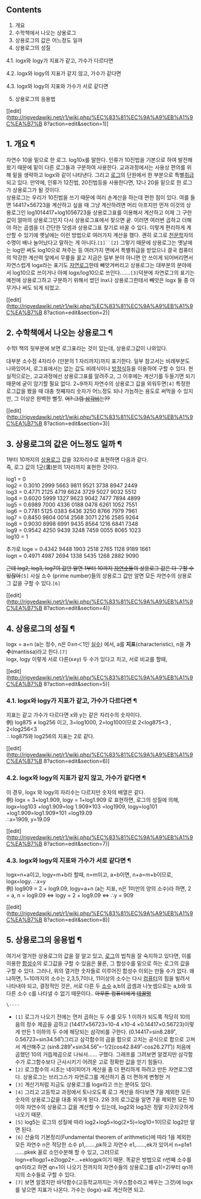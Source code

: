## Contents

    

1. 개요 
2. 수학책에서 나오는 상용로그 
3. 상용로그의 값은 어느정도 일까 
4. 상용로그의 성질 
    

4.1. logx와 logy가 지표가 같고, 가수가 다르다면

4.2. logx와 logy의 지표가 같지 않고, 가수가 같다면

4.3. logx와 logy의 지표와 가수가 서로 같다면

5. 상용로그의 응용법 

[[edit](http://rigvedawiki.net/r1/wiki.php/%EC%83%81%EC%9A%A9%EB%A1%9C%EA%B7%B
8?action=edit&section=1)]

## 1. 개요 ¶

  

자연수 10을 밑으로 한 로그. log10x를 말한다. 인류가 10진법을 기본으로 하여 발전해왔기 때문에 밑이 다른 로그들과 구분하여
사용한다. 교과과정에서는 사용상 편의를 위해 밑을 생략하고 logx와 같이 나타낸다. 그리고
[로그](%EB%A1%9C%EA%B7%B8.md)의 단원에서 한 부분으로 특별[취급](%EC%B7%A8%EA%B8%89.md)되고
있다. 만약에, 인류가 12진법, 20진법등을 사용한다면, 12나 20을 밑으로 한 로그가 상용로그가 될 것이다.  
상용로그는 우리가 10진법을 쓰기 때문에 여러 손계산을 하는데 편한 점이 있다. 여를 들면 14417×56723을 계산하고 싶을 때 그냥
계산하려면 머리 아프지만 먼저 이것의 상용로그인 log1014417+log1056723을 상용로그표를 이용해서 계산하고 이제 그 구한 값이
얼마의 상용로그인지 다시 상용로그표에서 찾으면 끝. 이러면 여러번 곱하고 더해야 하는 곱셈을 더 간단한 덧셈과 상용로그표 찾기로 바꿀 수
있다. 이렇게 편리하게 계산할 수 있기에 옛날에는 이런 방법으로 여러가지 계산을 했다. 괜히 로그로
[천문학](%EC%B2%9C%EB%AC%B8%ED%95%99.md)자의 수명이 배나 늘어났다고 말하는 게 아니다.`[1]``[2]`
그렇기 때문에 상용로그는 옛날에는 log만 써도 log10으로 쳐주는 등 여러가지 면에서 특별취급을 받았으나 결국 컴퓨터의 막강한 계산력
앞에서 무릎을 꿇고 지금은 일부 분야 아니면 안 쓰이게 되어버리면서 자연스럽게 logx라는 표기도
[자연로그](%EC%9E%90%EC%97%B0%EB%A1%9C%EA%B7%B8.md)한테 빼앗겨버리고 상용로그는 대부분의 분야에서
log10으로 쓰이거나 아예 logx/log10으로 쓰인다…….`[3]`덕분에 자연로그의 표기는 예전에 상용로그하고 구분하기 위해서 썼던
lnx나 상용로그한테서 빼앗은 logx 둘 중 아무거나 써도 되게 되었고.

  

[[edit](http://rigvedawiki.net/r1/wiki.php/%EC%83%81%EC%9A%A9%EB%A1%9C%EA%B7%B
8?action=edit&section=2)]

## 2. 수학책에서 나오는 상용로그 ¶

  

수학I 책의 뒷부분에 보면 로그표라는 것이 있는데, 상용로그값이 나와있다.

  

대부분 소수점 4자리수 (만분의 1 자리까지)까지 표기한다. 일부 참고서는 비례부분도 나와있어서, 로그표에서는 없는 값도 비례식이나
[방정식](%EB%B0%A9%EC%A0%95%EC%8B%9D.md)등을 이용하여 구할 수 있다. 현실적으로는, 고교과정에선 상용로그표를
알려주고, 그 이후에는 계산기를 두들기면 되기 때문에 굳이 암기할 필요 없다. 2~9까지 자연수의 상용로그 값을 외워두면`[4]` 특정한
로그값을 봤을 때 대충 첫째자리 숫자가 어느정도 되나 가늠하는 용도로 써먹을 수 있지만, 그 이상은 완벽한 뻘짓. <del>어? 그럼
[삼각비](%EC%82%BC%EA%B0%81%EB%B9%84.md)는??</del>

  

[[edit](http://rigvedawiki.net/r1/wiki.php/%EC%83%81%EC%9A%A9%EB%A1%9C%EA%B7%B
8?action=edit&section=3)]

## 3. 상용로그의 값은 어느정도 일까 ¶

  

1부터 10까지의 [상용로그](%EC%83%81%EC%9A%A9%EB%A1%9C%EA%B7%B8.md) 값을 32자리수로 표현하면
다음과 같다.  
즉, 로그 값의 1[구](%EA%B5%AC.md)(溝)분의 1자리까지 표현한 것이다.

  

log1 = 0  
log2 = 0.3010 2999 5663 9811 9521 3738 8947 2449  
log3 = 0.4771 2125 4719 6624 3729 5027 9032 5512  
log4 = 0.6020 5999 1327 9623 9042 7477 7894 4899  
log5 = 0.6989 7000 4336 0188 0478 6261 1052 7551  
log6 = 0.7781 5125 0383 6436 3250 8766 7979 7961  
log7 = 0.8450 9804 0014 2568 3071 2216 2585 9264  
log8 = 0.9030 8998 6991 9435 8564 1216 6841 7348  
log9 = 0.9542 4250 9439 3248 7459 0055 8065 1023  
log10 = 1

  

추가로 loge = 0.4342 9448 1903 2518 2765 1128 9189 1661  
logπ = 0.4971 4987 2694 1338 5435 1268 2882 9090

  

<del>근데 log2, log3, log7의 값만 알면 1부터 10까지
[자연수](%EC%9E%90%EC%97%B0%EC%88%98.md)들의 상용로그 값은 다 구할 수 있잖아</del>`[5]` 사실 소수
(prime number)들의 상용로그 값만 알면 모든 자연수의 상용로그 값을 구할 수 있다.`[6]`

  

[[edit](http://rigvedawiki.net/r1/wiki.php/%EC%83%81%EC%9A%A9%EB%A1%9C%EA%B7%B
8?action=edit&section=4)]

## 4. 상용로그의 성질 ¶

  

logx = a+n (a는 정수, n은 0≤n＜1인 [실수](%EC%8B%A4%EC%88%98.md)) 에서, a를
**지표**(characteristic), n을 **가수**(mantissa)라고 한다.`[7]`  
logx, logy 이렇게 서로 다른(x≠y) 두 수가 있다고 치고, 서로 비교를 할때,

  

[[edit](http://rigvedawiki.net/r1/wiki.php/%EC%83%81%EC%9A%A9%EB%A1%9C%EA%B7%B
8?action=edit&section=5)]

### 4.1. logx와 logy가 지표가 같고, 가수가 다르다면 ¶

지표는 같고 가수가 다르다면 x와 y는 같은 자리수의 숫자이다.  
例) log875 ≠ log256 이고, 3=log1000, 2=log100이므로 2<log875<3 , 2<log256<3  
∴ log875와 log256의 지표는 2로 같다.

  

[[edit](http://rigvedawiki.net/r1/wiki.php/%EC%83%81%EC%9A%A9%EB%A1%9C%EA%B7%B
8?action=edit&section=6)]

### 4.2. logx와 logy의 지표가 같지 않고, 가수가 같다면 ¶

이 경우, logx 와 logy의 자리수는 다르지만 숫자의 배열은 같다.  
例) logx = 3+log1.909, logy = 1+log1.909 로 표현하면, 로그의 성질에 의해, logx=log103
+log1.909=log 1.909×103 =log1909, logy=log101 +log1.909=log1.909×101 =log19.09  
∴x=1909, y=19.09

  

[[edit](http://rigvedawiki.net/r1/wiki.php/%EC%83%81%EC%9A%A9%EB%A1%9C%EA%B7%B
8?action=edit&section=7)]

### 4.3. logx와 logy의 지표와 가수가 서로 같다면 ¶

logx=n+a이고, logy=m+b라 할때, n=m이고, a=b이면, n+a=m+b이므로, logx=logy. ∴x=y  
例) log909 = 2 + log9.09, logy=a+n (a는 지표, n은 1미만의 양의 소수)라 하면, 2 = a, n =
log9.09 ⇔ logy = 2 + log9.09 ⇔ ∴y = 909

  

[[edit](http://rigvedawiki.net/r1/wiki.php/%EC%83%81%EC%9A%A9%EB%A1%9C%EA%B7%B
8?action=edit&section=8)]

## 5. 상용로그의 응용법 ¶

여기서 열거한 상용로그의 값을 잘 알고 있고, [로그](%EB%A1%9C%EA%B7%B8.md)의 법칙을 잘 숙지하고 있다면, 이를
이용한 [합성수](%ED%95%A9%EC%84%B1%EC%88%98.md)의 로그값을 구할 수 있음은 물론, 그 합성수를 밑으로 하는
로그의 값을 구할 수 있다. 그러나, 위의 열거한 숫자들로 이루어진 합성수 이외는 만들 수가 없다. 왜냐하면, 1~10까지의 소수는
2,3,5,7이나, 11이상의 소수는 다시 [컴퓨터](%EC%BB%B4%ED%93%A8%ED%84%B0.md)의 힘을 빌려서 나타내야
되고, 결정적인 것은, 서로 다른 두 [소수](%EC%86%8C%EC%88%98.md) a,b의 곱셈과 나눗셈으로는 a,b와 또다른
소수 c를 나타낼 수 없기 때문이다.. <del>아무튼 컴퓨터에게
[데꿀멍](%EB%8D%B0%EA%BF%80%EB%A9%8D.md)</del>

`\----`

  * `[1]` 로그가 나오기 전에는 먼저 곱하는 두 수를 모두 1 이하가 되도록 적당히 10의 음의 정수 제곱을 곱하고 (14417×56723=10-4 ×10-4 ×0.14417×0.56723)이렇게 만든 1 이하의 두 수에 해당되는 삼각비를 구한다. (0.14417=sin8.289˚, 0.56723=sin34.56˚)그리고 삼각함수의 곱을 합으로 고치는 공식으로 합으로 고쳐서 계산해주고 (sin8.289˚×sin34.56˚=-1/2(cos42.849˚-cos26.271˚)) 처음에 곱했던 10의 거듭제곱으로 나눠서…… 구했다. 그래프를 그려보면 알겠지만 삼각함수가 로그함수보다 근사시키기 어려운 고로 정확한 값을 얻기 힘들다.
  * `[2]` 로그함수의 시초는 네이피어가 계산을 좀 더 편리하게 하려고 만든 자연로그였다. 상용로그는 브리그스가 자연로그를 계산하기 좀 더 편하게 변형한 거
  * `[3]` 계산기처럼 지금도 상용로그를 logx라고 쓰는 분야도 있다.
  * `[4]` 그리고 고등학교 과정에서 토나오도록 로그 계산을 하다보면 7을 제외한 모든 숫자의 상용로그값을 대충 외우게 된다. 2와 3의 로그값을 알면 7을 제외한 모든 10이하 자연수의 상용로그 값을 계산할 수 있는데, log2와 log3은 정말 지긋지긋하게 나오기 때문.
  * `[5]` log5는 로그의 성질에 따라 log2+log5=log(2×5)=log10=1이므로 log2만 알면 된다.
  * `[6]` 산술의 기본정리(Fundamental theorem of arithmetic)에 따라 1을 제외한 모든 자연수 n은 적당한 소수 p1,……,pk하고 자연수 e1,……,ek가 있어서 n=p1e1 ……pkek 꼴로 소인수분해 할 수 있고, 그러므로 logn=e1logp1+e2logp2+...+eklogpk이기 때문. 똑같은 방법으로 n번째 소수를 qn이라고 하면 qn+1이 나오기 전까지의 자연수들의 상용로그를 q1(=2)부터 qn까지의 소수들로 구할 수 있다.
  * `[7]` 보면 알겠지만 바닥함수(고등학교까지는 가우스함수라고 배우는 그것)에 logx를 넣으면 지표가 나온다. 가수는 (logx)-a로 계산하면 되고.

